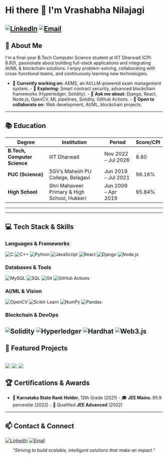 <!--  Complete GitHub Profile README for Vrashabha Nilajagi-->
# Hi there 👋 I'm **Vrashabha Nilajagi**
[![LinkedIn](https://img.shields.io/badge/LinkedIn-0077B5?logo=linkedin&logoColor=white&style=for-the-badge)](https://www.linkedin.com/in/vrashabha-nilajagi/) [![Email](https://img.shields.io/badge/Email-D14836?logo=gmail&logoColor=white&style=for-the-badge)](mailto:vrashabhanilajagi1@gmail.com) 
---
## 🚀 About Me
I'm a final-year B.Tech Computer Science student at IIIT Dharwad (CPI: 8.80), passionate about building full-stack applications and integrating AI/ML & blockchain solutions. I enjoy problem-solving, collaborating with cross-functional teams, and continuously learning new technologies.
- 🔭 **Currently working on:** AEMS, an AI/LLM-powered exam management system.  - 🌱 **Exploring:** Smart contract security, advanced blockchain frameworks (Hyperledger, Solidity).  - 💬 **Ask me about:** Django, React, Node.js, OpenCV, ML pipelines, Solidity, GitHub Actions.  - 👯 **Open to collaborate on:** Web development, AI/ML, blockchain projects.
---
## 📚 Education

| Degree                       | Institution                                  | Period              | Score/CPI |
| ---------------------------- | -------------------------------------------- | ------------------- | --------- |
| **B.Tech, Computer Science** | IIIT Dharwad                                 | Nov 2022 – Jul 2026 | 8.80      |
| **PUC (Science)**            | SGV’s Mahesh PU College, Belagavi            | Jun 2019 – Jul 2021 | 98.16%    |
| **High School**              | Shri Mahaveer Primary & High School, Hukkeri | Jun 2009 – Apr 2019 | 95.84%    |

---
---
## 💻 Tech Stack & Skills
### Languages & Frameworks
![C](https://img.shields.io/badge/C-%2300599C.svg?logo=c&logoColor=white) ![C++](https://img.shields.io/badge/C++-%2300599C.svg?logo=c%2B%2B&logoColor=white) ![Python](https://img.shields.io/badge/Python-%2314354C.svg?logo=python&logoColor=white) ![JavaScript](https://img.shields.io/badge/JavaScript-%23F7DF1E.svg?logo=javascript&logoColor=black) ![React](https://img.shields.io/badge/React-%2320232a.svg?logo=react&logoColor=%2361DAFB) ![Django](https://img.shields.io/badge/Django-%23092E20.svg?logo=django&logoColor=white) ![Node.js](https://img.shields.io/badge/Node.js-%2343853D.svg?logo=node.js&logoColor=white)
### Databases & Tools
![MySQL](https://img.shields.io/badge/MySQL-%234479A1.svg?logo=mysql&logoColor=white) ![SQL](https://img.shields.io/badge/SQL-%23007ACC.svg?logo=mysql&logoColor=white) ![Git](https://img.shields.io/badge/Git-%23F05032.svg?logo=git&logoColor=white) ![GitHub Actions](https://img.shields.io/badge/GitHub%20Actions-%232671E5.svg?logo=github-actions&logoColor=white)
### AI/ML & Vision
![OpenCV](https://img.shields.io/badge/OpenCV-%23white.svg?logo=opencv&logoColor=white) ![Scikit-Learn](https://img.shields.io/badge/scikit--learn-%23F7931E.svg?logo=scikit-learn&logoColor=white) ![NumPy](https://img.shields.io/badge/NumPy-%23013243.svg?logo=numpy&logoColor=white) ![Pandas](https://img.shields.io/badge/Pandas-%2320232A.svg?logo=pandas&logoColor=white)
### Blockchain & DevOps
![Solidity](https://img.shields.io/badge/Solidity-%236A5CFF.svg?logo=solidity&logoColor=white) ![Hyperledger](https://img.shields.io/badge/Hyperledger-%23007FBF.svg?logo=hyperledger&logoColor=white) ![Hardhat](https://img.shields.io/badge/Hardhat-%23EAB839.svg?logo=hardhat&logoColor=black) ![Web3.js](https://img.shields.io/badge/Web3.js-%236F2F88.svg?logo=web3-dot-js&logoColor=white)
---
## 🚀 Featured Projects
<a href="https://github.com/vrashabha13/AEMS" target="_blank">  <img align="center" src="https://github-readme-stats.vercel.app/api/pin/?username=vrashabha13&repo=AEMS&theme=radical" /></a>
<a href="https://github.com/STUDYHUB02/CertiChain" target="_blank">  <img align="center" src="https://github-readme-stats.vercel.app/api/pin/?username=STUDYHUB02&repo=CertiChain&theme=radical" /></a>
<a href="https://github.com/STUDYHUB02/StockAlysis" target="_blank">  <img align="center" src="https://github-readme-stats.vercel.app/api/pin/?username=STUDYHUB02&repo=StockAlysis&theme=radical" /></a>
---
## 🏆 Certifications & Awards
- 🥇 **Karnataka State Rank Holder**, 12th Grade (2021)  - 🎓 **JEE Mains**: 95.9 percentile (2022)  - 📜 Qualified **JEE Advanced** (2022)  
---
## 📫 Contact & Connect
[![LinkedIn](https://img.shields.io/badge/-LinkedIn-0077B5?style=flat-square&logo=linkedin&logoColor=white)](https://www.linkedin.com/in/vrashabha-nilajagi/) [![Email](https://img.shields.io/badge/-Email-D14836?style=flat-square&logo=gmail&logoColor=white)](mailto:vrashabhanilajagi1@gmail.com)
<p align="center">  <em>“Striving to build scalable, intelligent solutions that make an impact.”</em></p>
